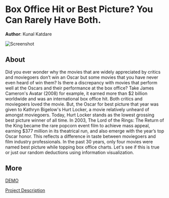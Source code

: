 # Box Office Hit or Best Picture? You Can Rarely Have Both.

**Author**: Kunal Katdare

![Screenshot](https://marketingland.com/wp-content/ml-loads/2015/08/movie-film-video-production-ss-1920-800x450.jpg)


## About
Did you ever wonder why the movies that are widely appreciated by critics and moviegoers
don’t win an Oscar but some movies that you have never even heard of win them? Is there a
discrepancy with movies that perform well at the Oscars and their performance at the box
office? Take James Cameron's Avatar (2008) for example, it earned more than $2 billion
worldwide and was an international box office hit. Both critics and moviegoers loved the movie.
But, the Oscar for best picture that year was given to Kathryn Bigelow's Hurt Locker, a movie
relatively unheard of amongst moviegoers. Today, Hurt Locker stands as the lowest grossing
best picture winner of all time. In 2003, The Lord of the Rings: The Return of the King became
the rare popcorn event film to achieve mass appeal, earning $377 million in its theatrical run,
and also emerge with the year’s top Oscar honor. This reflects a difference in taste between
moviegoers and film industry professionals. In the past 30 years, only four movies were named
best picture while topping box office charts. Let's see if this is true or just our random deductions using information visualization.

## More
[DEMO](https://nyu-vis-fall2018.github.io/storytelling-group-5/)

[Project Description](Project_Proposal.pdf)
